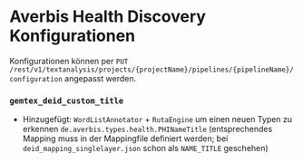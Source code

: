# Averbis Health Discovery Konfigurationen
Konfigurationen können per 
``PUT`` ``/rest/v1/textanalysis/projects/{projectName}/pipelines/{pipelineName}/configuration`` angepasst werden.
### ``gemtex_deid_custom_title``
* Hinzugefügt: ``WordListAnnotator`` + ``RutaEngine`` um einen neuen Typen zu erkennen `de.averbis.types.health.PHINameTitle`
  (entsprechendes Mapping muss in der Mappingfile definiert werden; bei `deid_mapping_singlelayer.json` schon als `NAME_TITLE` geschehen)